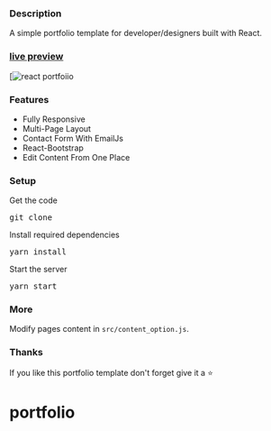 ### Description

A simple portfolio template for developer/designers built with React. 

### [live preview]()

[![react portfoiio](https://github.com/msafeerhussain/personal_portfolio.git)

### Features

- Fully Responsive
- Multi-Page Layout
- Contact Form With EmailJs
- React-Bootstrap
- Edit Content From One Place

### Setup

Get the code

<pre>git clone </pre>
 
Install required dependencies

<pre>yarn install</pre>


Start the server

<pre>yarn start</pre>

### More

Modify pages content in  `src/content_option.js`.

### Thanks

If you like this portfolio template don't forget give it a ⭐ 
# portfolio
